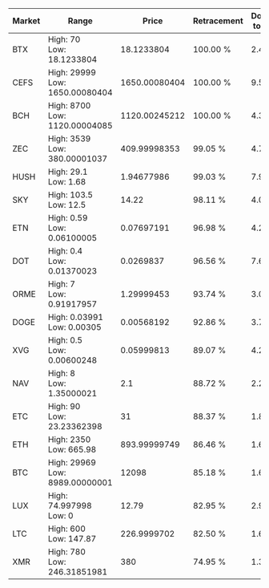 | Market | Range | Price| Retracement | Doubles to 50% |
| --- | --- | --- | --- | --- |
| BTX | High: 70<br />Low: 18.1233804 | 18.1233804 | 100.00 % | 2.43 |
| CEFS | High: 29999<br />Low: 1650.00080404 | 1650.00080404 | 100.00 % | 9.59 |
| BCH | High: 8700<br />Low: 1120.00004085 | 1120.00245212 | 100.00 % | 4.38 |
| ZEC | High: 3539<br />Low: 380.00001037 | 409.99998353 | 99.05 % | 4.78 |
| HUSH | High: 29.1<br />Low: 1.68 | 1.94677986 | 99.03 % | 7.91 |
| SKY | High: 103.5<br />Low: 12.5 | 14.22 | 98.11 % | 4.08 |
| ETN | High: 0.59<br />Low: 0.06100005 | 0.07697191 | 96.98 % | 4.23 |
| DOT | High: 0.4<br />Low: 0.01370023 | 0.0269837 | 96.56 % | 7.67 |
| ORME | High: 7<br />Low: 0.91917957 | 1.29999453 | 93.74 % | 3.05 |
| DOGE | High: 0.03991<br />Low: 0.00305 | 0.00568192 | 92.86 % | 3.78 |
| XVG | High: 0.5<br />Low: 0.00600248 | 0.05999813 | 89.07 % | 4.22 |
| NAV | High: 8<br />Low: 1.35000021 | 2.1 | 88.72 % | 2.23 |
| ETC | High: 90<br />Low: 23.23362398 | 31 | 88.37 % | 1.83 |
| ETH | High: 2350<br />Low: 665.98 | 893.99999749 | 86.46 % | 1.69 |
| BTC | High: 29969<br />Low: 8989.00000001 | 12098 | 85.18 % | 1.61 |
| LUX | High: 74.997998<br />Low: 0 | 12.79 | 82.95 % | 2.93 |
| LTC | High: 600<br />Low: 147.87 | 226.9999702 | 82.50 % | 1.65 |
| XMR | High: 780<br />Low: 246.31851981 | 380 | 74.95 % | 1.35 |
